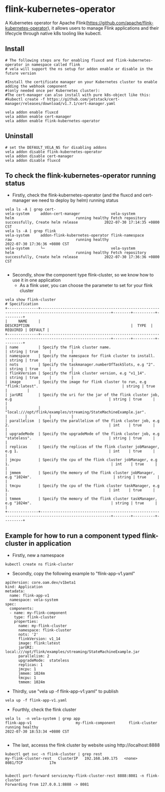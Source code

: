 # flink-kubernetes-operator

A Kubernetes operator for Apache Flink(https://github.com/apache/flink-kubernetes-operator), it allows users to manage Flink applications and their lifecycle through native k8s tooling like kubectl.

## Install

```shell
# The following steps are for enabling fluxcd and flink-kubernetes-operator in namespace called flink
# vela will support the ns setup for addon enable or disable in the future version

#Install the certificate manager on your Kubernetes cluster to enable adding the webhook component 
#(only needed once per Kubernetes cluster):
#The cert-manager can also install with pure k8s-object like this:
#kubectl create -f https://github.com/jetstack/cert-manager/releases/download/v1.7.1/cert-manager.yaml

vela addon enable fluxcd
vela addon enable cert-manager
vela addon enable flink-kubernetes-operator
```

## Uninstall

```shell
# set the DEFAULT_VELA_NS for disabling addons
vela addon disable flink-kubernetes-operator
vela addon disable cert-manager
vela addon disable fluxcd
```

## To check the flink-kubernetes-operator running status

- Firstly, check the flink-kubernetes-operator (and the fluxcd and cert-manager we need to deploy by helm) running status
```shell
vela ls -A | grep cert-
vela-system     addon-cert-manager              vela-system           helm                            running healthy Fetch repository successfully, Create helm release            2022-07-30 17:14:35 +0800 CST
vela ls -A | grep flink
vela-system     addon-flink-kubernetes-operator flink-namespace         raw                             running healthy                                                               2022-07-30 17:36:36 +0800 CST
vela-system     └─                              vela-system          helm                            running healthy Fetch repository successfully, Create helm release            2022-07-30 17:36:36 +0800 CST


```

- Secondly, show the component type flink-cluster, so we know how to use it in one application
   - As a flink user, you can choose the parameter to set for your flink cluster
```shell
vela show flink-cluster
# Specification
+--------------+------------------------------------------------------------------------------------------------------+--------+----------+---------+
|     NAME     |                                             DESCRIPTION                                              |  TYPE  | REQUIRED | DEFAULT |
+--------------+------------------------------------------------------------------------------------------------------+--------+----------+---------+
| name         | Specify the flink cluster name.                                                                      | string | true     |         |
| namespace    | Specify the namespace for flink cluster to install.                                                  | string | true     |         |
| nots         | Specify the taskmanager.numberOfTaskSlots, e.g "2".                                                  | string | true     |         |
| flinkVersion | Specify the flink cluster version, e.g "v1_14".                                                      | string | true     |         |
| image        | Specify the image for flink cluster to run, e.g "flink:latest".                                      | string | true     |         |
| jarURI       | Specify the uri for the jar of the flink cluster job, e.g                                            | string | true     |         |
|              | "local:///opt/flink/examples/streaming/StateMachineExample.jar".                                     |        |          |         |
| parallelism  | Specify the parallelism of the flink cluster job, e.g 2.                                             | int    | true     |         |
| upgradeMode  | Specify the upgradeMode of the flink cluster job, e.g "stateless".                                   | string | true     |         |
| replicas     | Specify the replicas of the flink cluster jobManager, e.g 1.                                         | int    | true     |         |
| jmcpu        | Specify the cpu of the flink cluster jobManager, e.g 1.                                              | int    | true     |         |
| jmmem        | Specify the memory of the flink cluster jobManager, e.g "1024m".                                     | string | true     |         |
| tmcpu        | Specify the cpu of the flink cluster taskManager, e.g 1.                                             | int    | true     |         |
| tmmem        | Specify the memory of the flink cluster taskManager, e.g "1024m".                                    | string | true     |         |
+--------------+------------------------------------------------------------------------------------------------------+--------+----------+---------+

```

## Example for how to run a component typed flink-cluster in application
- Firstly, new a namespace
```shell
kubectl create ns flink-cluster
```
- Secondly, copy the following example to "flink-app-v1.yaml"
```shell
apiVersion: core.oam.dev/v1beta1
kind: Application
metadata:
  name: flink-app-v1
  namespace: vela-system
spec:
  components:
  - name: my-flink-component
    type: flink-cluster
    properties:
      name: my-flink-cluster
      namespace: flink-cluster
      nots: '2'
      flinkVersion: v1_14
      image: flink:latest
      jarURI: local:///opt/flink/examples/streaming/StateMachineExample.jar
      parallelism: 2
      upgradeMode:  stateless
      replicas: 1
      jmcpu: 1
      jmmem: 1024m
      tmcpu: 1
      tmmem: 1024m

```
- Thirdly, use "vela up -f flink-app-v1.yaml" to publish
```shell
vela up -f flink-app-v1.yaml
```

- Fourthly, check the flink cluster
```shell
vela ls  -n vela-system | grep app
flink-app-v1                    my-flink-component      flink-cluster                   running healthy                                                               2022-07-30 18:53:34 +0800 CST


```

- The last, accesss the flink cluster by website using http://localhost:8888
```shell
kubectl get svc -n flink-cluster | grep rest
my-flink-cluster-rest   ClusterIP   192.168.149.175   <none>        8081/TCP            17m


kubectl port-forward service/my-flink-cluster-rest 8888:8081 -n flink-cluster
Forwarding from 127.0.0.1:8888 -> 8081


```

